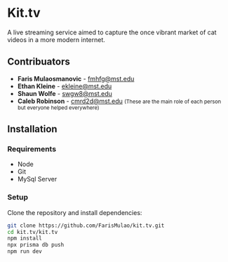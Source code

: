 # Kit.tv

A live streaming service aimed to capture the once vibrant market of cat videos in a more modern internet.

## Contribuators

- **Faris Mulaosmanovic** - [fmhfg@mst.edu](mailto:fmhfg@mst.edu)
- **Ethan Kleine** - [ekleine@mst.edu](mailto:ekleine@mst.edu)
- **Shaun Wolfe** - [swgw8@mst.edu](mailto:swgw8@mst.edu)
- **Caleb Robinson** - [cmrd2d@mst.edu](mailto:cmrd2d@mst.edu)
<small>(These are the main role of each person but everyone helped everywhere)</small>

## Installation

### Requirements

- Node
- Git
- MySql Server

### Setup

Clone the repository and install dependencies:

```bash
git clone https://github.com/FarisMulao/kit.tv.git
cd kit.tv/kit.tv
npm install
npx prisma db push
npm run dev

